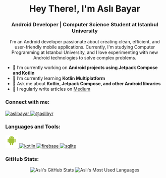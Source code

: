 <h1 align="center">Hey There!, I'm Aslı Bayar</h1>
<h3 align="center">Android Developer | Computer Science Student at Istanbul University</h3>

<p align="center">
  I'm an Android developer passionate about creating clean, efficient, and user-friendly mobile applications. Currently, I'm studying Computer Programming at Istanbul University, and I love experimenting with new Android technologies to solve complex problems.
</p>

- 🔭 I’m currently working on **Android projects using Jetpack Compose and Kotlin**
- 🌱 I’m currently learning **Kotlin Multiplatform**
- 💬 Ask me about **Kotlin, Jetpack Compose, and other Android libraries**
- 📝 I regularly write articles on [Medium](https://medium.com/@aslibayar)

<h3 align="left">Connect with me:</h3>
<p align="left">
  <a href="https://linkedin.com/in/aslibayar" target="blank">
    <img align="center" src="https://raw.githubusercontent.com/rahuldkjain/github-profile-readme-generator/master/src/images/icons/Social/linked-in-alt.svg" alt="aslibayar" height="30" width="40" />
  </a>
  <a href="https://medium.com/@aslibayar" target="blank">
    <img align="center" src="https://raw.githubusercontent.com/rahuldkjain/github-profile-readme-generator/master/src/images/icons/Social/medium.svg" alt="@aslibyr" height="30" width="40" />
  </a>
</p>

<h3 align="left">Languages and Tools:</h3>
<p align="left">
  <!-- Android & Kotlin -->
  <a href="https://developer.android.com" target="_blank" rel="noreferrer"> 
    <img src="https://raw.githubusercontent.com/devicons/devicon/master/icons/android/android-original-wordmark.svg" alt="android" width="40" height="40"/> 
  </a> 
  <a href="https://kotlinlang.org" target="_blank" rel="noreferrer">
    <img src="https://www.vectorlogo.zone/logos/kotlinlang/kotlinlang-icon.svg" alt="kotlin" width="40" height="40"/> 
  </a> 
  
  <!-- Backend & Databases -->
  <a href="https://firebase.google.com/" target="_blank" rel="noreferrer">
    <img src="https://www.vectorlogo.zone/logos/firebase/firebase-icon.svg" alt="firebase" width="40" height="40"/> 
  </a> 
  <a href="https://www.sqlite.org/" target="_blank" rel="noreferrer">
    <img src="https://www.vectorlogo.zone/logos/sqlite/sqlite-icon.svg" alt="sqlite" width="40" height="40"/> 
  </a> 
</p>

<h3 align="left">GitHub Stats:</h3>
<p align="center">
  <img src="https://github-readme-stats.vercel.app/api?username=aslibyr&show_icons=true&theme=radical" alt="Aslı's GitHub Stats" width="48%"/>
  <img src="https://github-readme-stats.vercel.app/api/top-langs/?username=aslibyr&layout=compact&theme=radical" alt="Aslı's Most Used Languages" width="48%"/>
</p>
